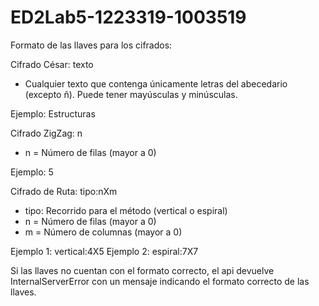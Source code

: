 # ED2Lab5-1223319-1003519

Formato de las llaves para los cifrados:

Cifrado César: texto
- Cualquier texto que contenga únicamente letras del abecedario (excepto ñ). Puede tener mayúsculas y minúsculas.

Ejemplo: Estructuras

Cifrado ZigZag: n
- n = Número de filas (mayor a 0)

Ejemplo: 5

Cifrado de Ruta: tipo:nXm
- tipo: Recorrido para el método (vertical o espiral)
- n = Número de filas (mayor a 0)
- m = Número de columnas (mayor a 0)

Ejemplo 1: vertical:4X5
Ejemplo 2: espiral:7X7

Si las llaves no cuentan con el formato correcto, el api devuelve InternalServerError con un mensaje indicando el formato correcto de las llaves.
